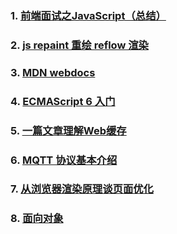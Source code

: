 ### 1. [前端面试之JavaScript（总结）](https://segmentfault.com/a/1190000015294769)
### 2. [js repaint 重绘 reflow 渲染](https://www.jianshu.com/p/0b45a6bb3c6b)
### 3. [MDN webdocs](https://developer.mozilla.org/zh-CN/docs/Web/JavaScript/Inheritance_and_the_prototype_chain)
### 4. [ECMAScript 6 入门](http://es6.ruanyifeng.com/)
### 5. [一篇文章理解Web缓存](http://web.jobbole.com/95057/)
### 6. [MQTT 协议基本介绍](https://www.jianshu.com/p/ecde412d2eeb)
### 7. [从浏览器渲染原理谈页面优化](https://blog.csdn.net/riddle1981/article/details/78681191)
### 8. [面向对象](https://segmentfault.com/a/1190000011061136)
